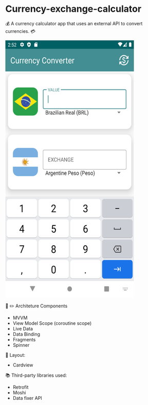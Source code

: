# Currency-exchange-calculator
:moneybag: A currency calculator app that uses an external API to convert currencies. :credit_card:


<img src="https://github.com/lossrodrigo/currency-exchange-calculator/blob/master/Screenshot_20220628_145235.png" alt="alt text" width="400" height="800"> 



:triangular_ruler: :pencil2: Architeture Components
  - MVVM
  - View Model Scope (coroutine scope)
  - Live Data
  - Data Binding
  - Fragments
  - Spinner

:receipt: Layout: 
- Cardview

:books: Third-party libraries used:
  - Retrofit
  - Moshi
  - Data fixer API
